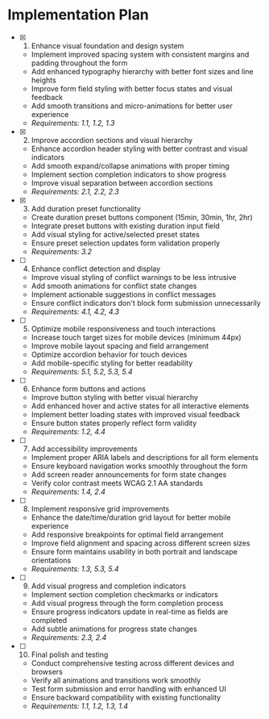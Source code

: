 # Implementation Plan

- [x] 1. Enhance visual foundation and design system
  - Implement improved spacing system with consistent margins and padding throughout the form
  - Add enhanced typography hierarchy with better font sizes and line heights
  - Improve form field styling with better focus states and visual feedback
  - Add smooth transitions and micro-animations for better user experience
  - _Requirements: 1.1, 1.2, 1.3_

- [x] 2. Improve accordion sections and visual hierarchy
  - Enhance accordion header styling with better contrast and visual indicators
  - Add smooth expand/collapse animations with proper timing
  - Implement section completion indicators to show progress
  - Improve visual separation between accordion sections
  - _Requirements: 2.1, 2.2, 2.3_

- [x] 3. Add duration preset functionality
  - Create duration preset buttons component (15min, 30min, 1hr, 2hr)
  - Integrate preset buttons with existing duration input field
  - Add visual styling for active/selected preset states
  - Ensure preset selection updates form validation properly
  - _Requirements: 3.2_

- [ ] 4. Enhance conflict detection and display
  - Improve visual styling of conflict warnings to be less intrusive
  - Add smooth animations for conflict state changes
  - Implement actionable suggestions in conflict messages
  - Ensure conflict indicators don't block form submission unnecessarily
  - _Requirements: 4.1, 4.2, 4.3_

- [ ] 5. Optimize mobile responsiveness and touch interactions
  - Increase touch target sizes for mobile devices (minimum 44px)
  - Improve mobile layout spacing and field arrangement
  - Optimize accordion behavior for touch devices
  - Add mobile-specific styling for better readability
  - _Requirements: 5.1, 5.2, 5.3, 5.4_

- [ ] 6. Enhance form buttons and actions
  - Improve button styling with better visual hierarchy
  - Add enhanced hover and active states for all interactive elements
  - Implement better loading states with improved visual feedback
  - Ensure button states properly reflect form validity
  - _Requirements: 1.2, 4.4_

- [ ] 7. Add accessibility improvements
  - Implement proper ARIA labels and descriptions for all form elements
  - Ensure keyboard navigation works smoothly throughout the form
  - Add screen reader announcements for form state changes
  - Verify color contrast meets WCAG 2.1 AA standards
  - _Requirements: 1.4, 2.4_

- [ ] 8. Implement responsive grid improvements
  - Enhance the date/time/duration grid layout for better mobile experience
  - Add responsive breakpoints for optimal field arrangement
  - Improve field alignment and spacing across different screen sizes
  - Ensure form maintains usability in both portrait and landscape orientations
  - _Requirements: 1.3, 5.3, 5.4_

- [ ] 9. Add visual progress and completion indicators
  - Implement section completion checkmarks or indicators
  - Add visual progress through the form completion process
  - Ensure progress indicators update in real-time as fields are completed
  - Add subtle animations for progress state changes
  - _Requirements: 2.3, 2.4_

- [ ] 10. Final polish and testing
  - Conduct comprehensive testing across different devices and browsers
  - Verify all animations and transitions work smoothly
  - Test form submission and error handling with enhanced UI
  - Ensure backward compatibility with existing functionality
  - _Requirements: 1.1, 1.2, 1.3, 1.4_